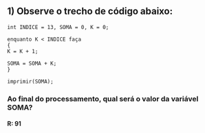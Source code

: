 ## 1) Observe o trecho de código abaixo:
```
int INDICE = 13, SOMA = 0, K = 0;

enquanto K < INDICE faça
{
K = K + 1;

SOMA = SOMA + K;
}

imprimir(SOMA);
```
### Ao final do processamento, qual será o valor da variável SOMA?
#### R: 91


